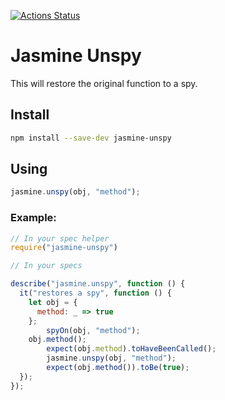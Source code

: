 [![Actions Status](https://github.com/UziTech/jasmine-unspy/workflows/CI/badge.svg)](https://github.com/UziTech/jasmine-unspy/actions)

# Jasmine Unspy

This will restore the original function to a spy.

## Install

```sh
npm install --save-dev jasmine-unspy
```

## Using

```js
jasmine.unspy(obj, "method");
```

### Example:

```js
// In your spec helper
require("jasmine-unspy")

// In your specs

describe("jasmine.unspy", function () {
  it("restores a spy", function () {
    let obj = {
      method: _ => true
    };
		spyOn(obj, "method");
    obj.method();
		expect(obj.method).toHaveBeenCalled();
		jasmine.unspy(obj, "method");
		expect(obj.method()).toBe(true);
  });
});
```
